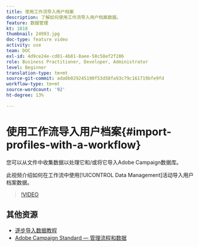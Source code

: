 ```yaml
---
title: 使用工作流导入用户档案
description: 了解如何使用工作流导入用户档案数据。
feature: 数据管理
kt: 1818
thumbnail: 24993.jpg
doc-type: feature video
activity: use
team: DOC
exl-id: 4d9ce24e-cd01-4b81-8aee-58c58ef2f286
role: Business Practitioner, Developer, Administrator
level: Beginner
translation-type: tm+mt
source-git-commit: ada0b029245190f53d58fa93c79c161719bfe9fd
workflow-type: tm+mt
source-wordcount: '92'
ht-degree: 13%

---
```


# 使用工作流导入用户档案{#import-profiles-with-a-workflow}

您可以从文件中收集数据以处理它和/或将它导入Adobe Campaign数据库。

此视频介绍如何在工作流中使用[!UICONTROL Data Management]活动导入用户档案数据。

>[!VIDEO](https://video.tv.adobe.com/v/24993?quality=12)

## 其他资源

* [逐步导入数据教程](https://docs.adobe.com/content/help/en/campaign-standard/using/managing-processes-and-data/workflow-general-operation/importing-data.html#example--import-workflow-template)
* [Adobe Campaign Standard — 管理流程和数据](https://docs.adobe.com/content/help/en/campaign-standard/using/managing-processes-and-data/about-workflows-and-data-management/discovering-workflows.html)
